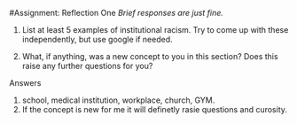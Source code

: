 #Assignment: Reflection One
*Brief responses are just fine.*

1. List at least 5 examples of institutional racism. Try to come up with these independently, but use google if needed.

1. What, if anything, was a new concept to you in this section? Does this raise any further questions for you?

Answers
1. school, medical institution, workplace, church, GYM.
2. If the concept is  new  for me it will definetly rasie questions and curosity.
